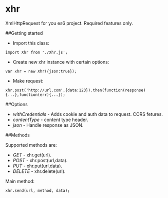 # xhr

XmlHttpRequest for you es6 project. Required features only.

##Getting started

* Import this class: 

```
import Xhr from './Xhr.js';
```

* Create new xhr instance with certain options: 

```
var xhr = new Xhr({json:true}); 
```

* Make request: 

```
xhr.post('http://url.com',{data:123}).then(function(response){...},function(err){...});
```

##Options

- *withCredentials* - Adds cookie and auth data to request. CORS fetures.
- *contentType* - content type header.
- *json* - Handle response as JSON.

##Methods 

Supported methods are: 

- *GET* - xhr.get(url).
- *POST* - xhr.post(url,data).
- *PUT* - xhr.put(url,data).
- *DELETE* - xhr.delete(url). 

Main method: 

```
xhr.send(url, method, data);
```



